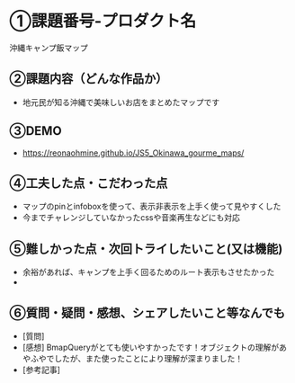 # ①課題番号-プロダクト名
沖縄キャンプ飯マップ

## ②課題内容（どんな作品か）

- 地元民が知る沖縄で美味しいお店をまとめたマップです

## ③DEMO
- https://reonaohmine.github.io/JS5_Okinawa_gourme_maps/

## ④工夫した点・こだわった点

- マップのpinとinfoboxを使って、表示非表示を上手く使って見やすくした
- 今までチャレンジしていなかったcssや音楽再生などにも対応

## ⑤難しかった点・次回トライしたいこと(又は機能)

- 余裕があれば、キャンプを上手く回るためのルート表示もさせたかった
- 

## ⑥質問・疑問・感想、シェアしたいこと等なんでも

- [質問] 
- [感想] BmapQueryがとても使いやすかったです！オブジェクトの理解があやふやでしたが、また使ったことにより理解が深まりました！
- [参考記事]
